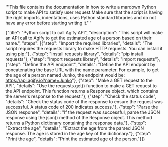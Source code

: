 '''This file contains the documentation in how to write a mardown Python script to make API to satisfy user request.Make sure that the script is having the right imports, indentations, uses Python standard libraries and do not have any error before starting writing it.'''

{"title": "Python script to call Agify API", "description": "This script will make an API call to Agify to get the estimated age of a person based on their name.", "steps": [{"step": "Import the required libraries", "details": "The script requires the requests library to make HTTP requests. You can install it using pip:"}, {"step": "Install requests library", "details": "pip install requests"}, {"step": "Import requests library", "details": "import requests"}, {"step": "Define the API endpoint", "details": "Define the API endpoint by concatenating the base URL with the name parameter. For example, to get the age of a person named Junko, the endpoint would be: <https://api.agify.io?name=Junko>"}, {"step": "Make a GET request to the API", "details": "Use the requests.get() function to make a GET request to the API endpoint. This function returns a Response object, which contains the server's response to the request."}, {"step": "Check the status code", "details": "Check the status code of the response to ensure the request was successful. A status code of 200 indicates success."}, {"step": "Parse the JSON response", "details": "If the request was successful, parse the JSON response using the json() method of the Response object. This method returns a Python dictionary containing the response data."}, {"step": "Extract the age", "details": "Extract the age from the parsed JSON response. The age is stored in the age key of the dictionary."}, {"step": "Print the age", "details": "Print the estimated age of the person."}]}